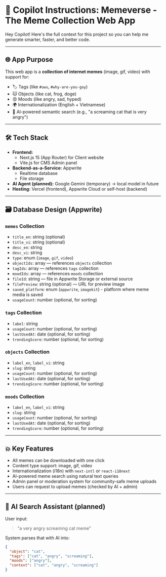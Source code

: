 # 🤖 Copilot Instructions: Memeverse - The Meme Collection Web App

Hey Copilot! Here's the full context for this project so you can help me generate smarter, faster, and better code.

---

## 🌐 App Purpose

This web app is a **collection of internet memes** (image, gif, video) with support for:
- 🏷️ Tags (like `#uwu`, `#why-are-you-gay`)
- 🐱 Objects (like cat, frog, doge)
- 😡 Moods (like angry, sad, hyped)
- 🌍 Internationalization (English + Vietnamese)
- 🧠 AI-powered semantic search (e.g., "a screaming cat that is very angry")

---

## 🛠 Tech Stack

- **Frontend:** 
  - Next.js 15 (App Router) for Client website
  - Vite.js for CMS Admin panel
- **Backend-as-a-Service:** Appwrite
  - Realtime database
  - File storage
- **AI Agent (planned):** Google Gemini (temporary) → local model in future
- **Hosting:** Vercel (frontend), Appwrite Cloud or self-host (backend)

---

## 🗃️ Database Design (Appwrite)

### `memes` Collection
- `title_en`: string (optional)
- `title_vi`: string (optional)
- `desc_en`: string
- `desc_vi`: string
- `type`: enum (`image`, `gif`, `video`)
- `objectIds`: array<string> — references `objects` collection
- `tagIds`: array<string> — references `tags` collection
- `moodIds`: array<string> — references `moods` collection
- `fileId`: string — file in Appwrite Storage or external source
- `filePreview`: string (optional) — URL for preview image
- `saved_platform`: enum (`appwrite`, `imagekit`) - platform where meme media is saved
- `usageCount`: number (optional, for sorting)

### `tags` Collection
- `label`: string
- `usageCount`: number (optional, for sorting)
- `lastUsedAt`: date (optional, for sorting)
- `trendingScore`: number (optional, for sorting)

### `objects` Collection
- `label_en`, `label_vi`: string
- `slug`: string
- `usageCount`: number (optional, for sorting)
- `lastUsedAt`: date (optional, for sorting)
- `trendingScore`: number (optional, for sorting)

### `moods` Collection
- `label_en`, `label_vi`: string
- `slug`: string
- `usageCount`: number (optional, for sorting)
- `lastUsedAt`: date (optional, for sorting)
- `trendingScore`: number (optional, for sorting)

---

## 💥 Key Features

- All memes can be downloaded with one click
- Content type support: image, gif, video
- Internationalization (i18n) with `next-intl` or `react-i18next`
- AI-powered meme search using natural text queries
- Admin panel or moderation system for community-safe meme uploads
- Users can request to upload memes (checked by AI + admin)

---

## 🧠 AI Search Assistant (planned)

User input:  
> "a very angry screaming cat meme"

System parses that with AI into:
```json
{
  "object": "cat",
  "tags": ["cat", "angry", "screaming"],
  "moods": ["angry"],
  "context": ["cat", "angry", "screaming"]
}

